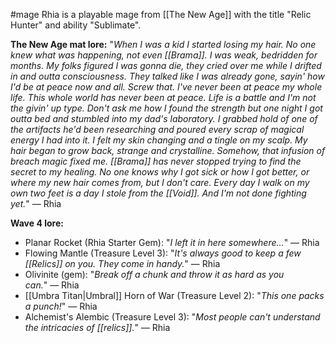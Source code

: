 #mage
Rhia is a playable mage from [[The New Age]] with the title "Relic Hunter" and ability "Sublimate".

__The New Age mat lore:__
"_When I was a kid I started losing my hair. No one knew what was happening, not even [[Brama]]. I was weak, bedridden for months. My folks figured I was gonna die, they cried over me while I drifted in and outta consciousness. They talked like I was already gone, sayin' how I'd be at peace now and all. Screw that. I've never been at peace my whole life. This whole world has never been at peace. Life is a battle and I'm not the givin' up type. Don't ask me how I found the strength but one night I got outta bed and stumbled into my dad's laboratory. I grabbed hold of one of the artifacts he'd been researching and poured every scrap of magical energy I had into it. I felt my skin changing and a tingle on my scalp. My hair began to grow back, strange and crystalline. Somehow, that infusion of breach magic fixed me. [[Brama]] has never stopped trying to find the secret to my healing. No one knows why I got sick or how I got better, or where my new hair comes from, but I don't care. Every day I walk on my own two feet is a day I stole from the [[Void]]. And I'm not done fighting yet._" ― Rhia

__Wave 4 lore:__
+ Planar Rocket (Rhia Starter Gem): "_I left it in here somewhere..._" ― Rhia
+ Flowing Mantle (Treasure Level 3): "_It's always good to keep a few [[Relics]] on you. They come in handy._" ― Rhia
+ Olivinite (gem): "_Break off a chunk and throw it as hard as you can._" ― Rhia
+ [[Umbra Titan|Umbral]] Horn of War (Treasure Level 2): "_This one packs a punch!_" ― Rhia
+ Alchemist's Alembic (Treasure Level 3): "_Most people can't understand the intricacies of [[relics]]._" ― Rhia